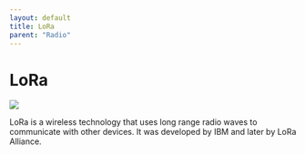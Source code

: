 ```yaml
---
layout: default
title: LoRa
parent: "Radio"
---
```


# LoRa

![](https://upload.wikimedia.org/wikipedia/commons/thumb/1/1b/LoRa.svg/1200px-LoRa.svg.png)

LoRa is a wireless technology that uses long range radio waves to communicate with other devices. It was developed by IBM and later by LoRa Alliance.